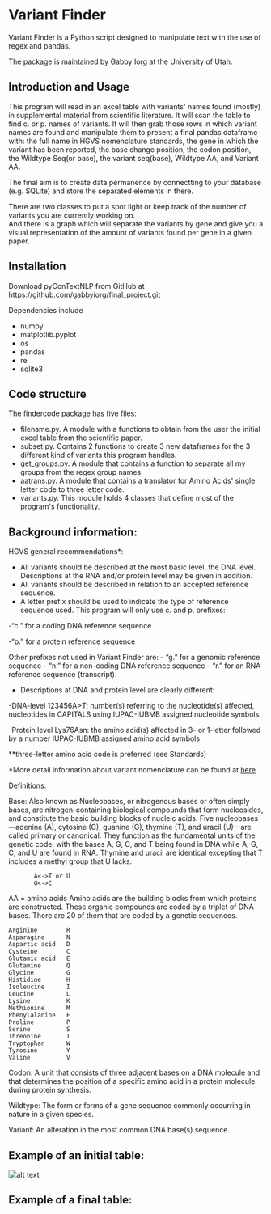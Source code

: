 # Variant Finder

Variant Finder is a Python script designed to manipulate text with the use of regex and pandas.

The package is maintained by Gabby Iorg at the University of Utah.

## Introduction and Usage

This program will read in an excel table with variants' names found (mostly) in supplemental material from scientific literature.
It will scan the table to find c. or p. names of variants.
It will then grab those rows in which variant names are found and manipulate them to present a final pandas dataframe with: the full name in HGVS nomenclature standards, the gene in which the variant has been reported, the base change position, the codon position, the Wildtype Seq(or base), the variant seq(base), Wildtype AA, and Variant AA.

The final aim is to create data permanence by connectting to your database (e.g. SQLite) and store the separated elements in there. 

There are two classes to put a spot light or keep track of the number of variants you are currently working on.  
And there is a graph which will separate the variants by gene and give you a visual representation of the amount of variants found per gene in a given paper. 

## Installation

Download pyConTextNLP from GitHub at https://github.com/gabbyiorg/final_project.git

Dependencies include
- numpy
- matplotlib.pyplot
- os
- pandas
- re
- sqlite3

## Code structure
The findercode package has five files:

- filename.py. A module with a functions to obtain from the user the initial excel table from the scientific paper.
- subset.py. Contains 2 functions to create 3 new dataframes for the 3 different kind of variants this program handles.
- get_groups.py. A module that contains a function to separate all my groups from the regex group names.
- aatrans.py. A module that contains a translator for Amino Acids' single letter code to three letter code.
- variants.py. This module holds 4 classes that define most of the program's functionality.   

## Background information: 

HGVS general recommendations*: 
 - All variants should be described at the most basic level, the DNA level. Descriptions at the RNA and/or protein level may be given in addition.
 - All variants should be described in relation to an accepted reference sequence. 
 - A letter prefix should be used to indicate the type of reference sequence used. This program will only use c. and p. prefixes:
 
  -“c.” for a coding DNA reference sequence
  
  -“p.” for a protein reference sequence
  
   Other prefixes not used in Variant Finder are:
       - “g.” for a genomic reference sequence
       - “n.” for a non-coding DNA reference sequence
       - “r.” for an RNA reference sequence (transcript).
       
- Descriptions at DNA and protein level are clearly different:

-DNA-level 123456A>T: number(s) referring to the nucleotide(s) affected, nucleotides in CAPITALS using IUPAC-IUBMB assigned nucleotide symbols.
       
-Protein level Lys76Asn: the amino acid(s) affected in 3- or 1-letter followed by a number IUPAC-IUBMB assigned amino acid symbols 
    
**three-letter amino acid code is preferred (see Standards)

*More detail information about variant nomenclature can be found at [here](http://varnomen.hgvs.org/recommendations/general/)

Definitions: 

Base: Also known as Nucleobases, or nitrogenous bases or often simply bases, are nitrogen-containing biological compounds that form nucleosides, and constitute the basic building blocks of nucleic acids. Five nucleobases—adenine (A), cytosine (C), guanine (G), thymine (T), and uracil (U)—are called primary or canonical. They function as the fundamental units of the genetic code, with the bases A, G, C, and T being found in DNA while A, G, C, and U are found in RNA. Thymine and uracil are identical excepting that T includes a methyl group that U lacks.
```
       A<->T or U
       G<->C
```
AA = amino acids
 Amino acids are the building blocks from which proteins are constructed. These organic compounds are coded by a triplet of DNA bases. There are 20 of them that are coded by a genetic sequences.
          
    Arginine        R
    Asparagine      N
    Aspartic acid   D
    Cysteine        C
    Glutamic acid   E
    Glutamine       Q
    Glycine         G
    Histidine       H 
    Isoleucine      I
    Leucine         L 
    Lysine          K
    Methionine      M
    Phenylalanine   F
    Proline         P
    Serine          S
    Threonine       T
    Tryptophan      W
    Tyrosine        Y
    Valine          V

Codon: A unit that consists of three adjacent bases on a DNA molecule and that determines the position of a specific amino acid in a protein molecule during protein synthesis.

Wildtype: The form or forms of a gene sequence commonly occurring in nature in a given species. 

Variant: An alteration in the most common DNA base(s) sequence. 

## Example of an initial table:

![alt text](screenshots/filename.png "Description goes here")

## Example of a final table:
